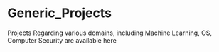 # Generic_Projects
Projects Regarding various domains, including Machine Learning, OS, Computer Security are available here
